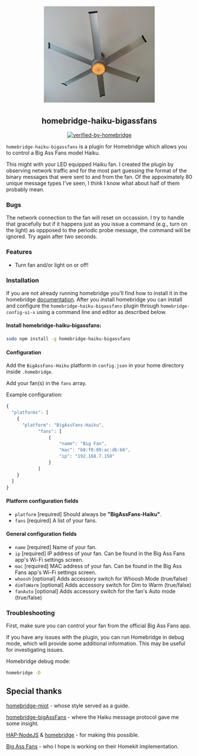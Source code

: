 <span align="center">
<h1 align="center"><img src="https://raw.githubusercontent.com/oogje/homebridge-haiku-bigAssFans/main/IMG_3799.jpg"/></h1>

## homebridge-haiku-bigassfans

[![verified-by-homebridge](https://badgen.net/badge/homebridge/verified/purple)](https://github.com/homebridge/homebridge/wiki/Verified-Plugins)
<!-- [![homebridge-miot](https://badgen.net/npm/v/homebridge-bigassfans-haiku?icon=npm)](https://www.npmjs.com/package/homebridge-bigassfans-haiku)
[![mit-license](https://badgen.net/npm/license/lodash)](https://github.com/oogje/homebridge-bigassfans-haiku/blob/master/LICENSE)
<!-- [![follow-me-on-twitter](https://badgen.net/twitter/follow/merdok_dev?icon=twitter)](https://twitter.com/merdok_dev) -->
<!-- [![join-discord](https://badgen.net/badge/icon/discord?icon=discord&label=homebridge-xiaomi-fan)](https://discord.gg/AFYUZbk) -->

</span>

`homebridge-haiku-bigassfans` is a plugin for Homebridge which allows you to control a Big Ass Fans model Haiku.

This might with your LED equipped Haiku fan.  I created the plugin by observing network traffic and for the 
most part guessing the format of the binary messages that were sent to and from the fan.  Of the appoximately 80 unique 
message types I've seen, I think I know what about half of them probably mean.

### Bugs

The network connection to the fan will reset on occassion.  I try to handle that gracefully but if it happens just as you
issue a command (e.g., turn on the light) as oppposed to the periodic probe message, the command will be ignored.  Try again after two seconds.


### Features

* Turn fan and/or light on or off!
<!-- * Change speed, and direction (keep in mind Big Ass Fans frowns on reversing speed.)
* Change brightness level of LED lamp.
* See the fan's bluetooth remote's temperature and humidity sensors.
* Turn Whoosh Mode on or off.
* Turn Dim to Warm on or off.
* Turn fan's Auto mode on or off. -->

### Installation

If you are not already running homebridge you'll find how to install it in the homebridge [documentation](https://github.com/homebridge/homebridge#readme).  After you install homebridge you can install and configure the `homebridge-haiku-bigassfans` plugin through `homebridge-config-ui-x` using a command line and editor as described below.

#### Install homebridge-haiku-bigassfans:

```sh
sudo npm install -g homebridge-haiku-bigassfans
```

#### Configuration

Add the `BigAssFans-Haiku` platform in `config.json` in your home directory inside `.homebridge`.

Add your fan(s) in the `fans` array.

Example configuration:

```js
{
  "platforms": [
    {
      "platform": "BigAssFans-Haiku",
            "fans": [
                {
                    "name": "Big Fan",
                    "mac": "b8:f0:09:ac:db:b6",
                    "ip": "192.168.7.150"
                }
            ]
    }
  ]
}
```


#### Platform configuration fields

* `platform` [required]
Should always be **"BigAssFans-Haiku"**.
* `fans` [required]
A list of your fans.

#### General configuration fields

* `name` [required]
Name of your fan.
* `ip` [required]
IP address of your fan.  Can be found in the Big Ass Fans app's Wi-Fi settings screen.
* `mac` [required]
MAC address of your fan.  Can be found in the Big Ass Fans app's Wi-Fi settings screen.
* `whoosh` [optional]
Adds accessory switch for Whoosh Mode (true/false)
* `dimToWarm` [optional]
Adds accessory switch for Dim to Warm (true/false)
* `fanAuto` [optional]
Adds accessory switch for the fan's Auto mode (true/false)

### Troubleshooting

First, make sure you can control your fan from the official Big Ass Fans app.

If you have any issues with the plugin, you can run Homebridge in debug mode, which will provide some additional information. This may be useful for investigating issues.

Homebridge debug mode:

```sh
homebridge -D
```

## Special thanks

[homebridge-miot](https://github.com/merdok/homebridge-miot) - whose style served as a guide.

[homebridge-bigAssFans](https://github.com/sean9keenan/homebridge-bigAssFans) - where the Haiku message protocol gave me some insight.

[HAP-NodeJS](https://github.com/KhaosT/HAP-NodeJS) & [homebridge](https://github.com/nfarina/homebridge) - for making this possible.

[Big Ass Fans](https://www.bigassfans.com) - who I hope is working on their Homekit implementation.
